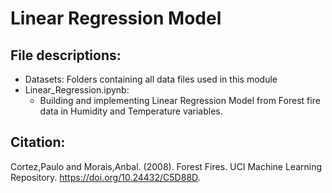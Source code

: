 # Linear Regression Model

## File descriptions:

- Datasets: Folders containing all data files used in this module
- Linear_Regression.ipynb:
  - Building and implementing Linear Regression Model from Forest fire data in Humidity and Temperature variables.

## Citation:

Cortez,Paulo and Morais,Anbal. (2008). Forest Fires. UCI Machine Learning Repository. https://doi.org/10.24432/C5D88D.
